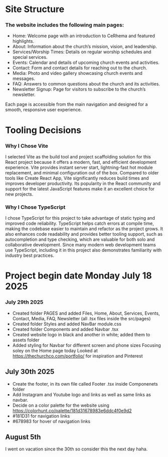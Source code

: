 # Site Structure

### The website includes the following main pages:

- Home: Welcome page with an introduction to CeRhema and featured highlights.
- About: Information about the church’s mission, vision, and leadership.
- Services/Worship Times: Details on regular worship schedules and special services.
- Events: Calendar and details of upcoming church events and activities.
- Contact: Form and contact details for reaching out to the church.
- Media: Photo and video gallery showcasing church events and messages.
- FAQ: Answers to common questions about the church and its activities.
- Newsletter Signup: Page for visitors to subscribe to the church’s newsletter.

Each page is accessible from the main navigation and designed for a smooth, responsive user experience.

# Tooling Decisions

### Why I Chose Vite

I selected Vite as the build tool and project scaffolding solution for this React project because it offers a modern, fast, and efficient development experience. Vite provides instant server start, lightning-fast hot module replacement, and minimal configuration out of the box. Compared to older tools like Create React App, Vite significantly reduces build times and improves developer productivity. Its popularity in the React community and support for the latest JavaScript features make it an excellent choice for new projects.

### Why I Chose TypeScript

I chose TypeScript for this project to take advantage of static typing and improved code reliability. TypeScript helps catch errors at compile time, making the codebase easier to maintain and refactor as the project grows. It also enhances code readability and provides better tooling support, such as autocompletion and type checking, which are valuable for both solo and collaborative development. Since many modern web development teams use TypeScript, including it in this project also demonstrates familiarity with industry best practices.

# Project begin date Monday July 18 2025

### July 29th 2025

- Created folder PAGES and added Files, Home, About, Services, Events, Contact, Media, FAQ, Newsletter (all .tsx files inside the src/pages)
- Created folder Styles and added NavBar module.css
- Created folder Components and added Navbar .tsx
- Created website logo in black and another in white; added them to assets folder
- Added styling for Navbar for different screen and phone sizes
  Focusing soley on the Home page today
  Looked at https://thechurchco.com/portfolio/ for inspiration and Pinterest

## July 30th 2025

- Create the footer, in its own file called Footer .tsx inside Componenets folder
- Add Instagram and Youtube logo and links as well as same links as navbar.
- Decide on a color palette for the website using https://colorhunt.co/palette/181d31678983e6ddc4f0e9d2
- #181D31 for navigation links
- #678983 for hover of navigation links

## August 5th
I went on vacation since the 30th so consider this the next day haha.


